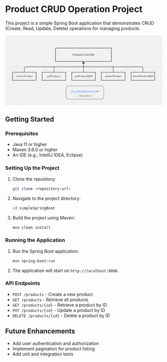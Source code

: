 # Product CRUD Operation Project

This project is a simple Spring Boot application that demonstrates CRUD (Create, Read, Update, Delete) operations for managing products.


![alt text](image.png)



## Getting Started

### Prerequisites

- Java 11 or higher
- Maven 3.6.0 or higher
- An IDE (e.g., IntelliJ IDEA, Eclipse)

### Setting Up the Project

1. Clone the repository:
    ```sh
    git clone <repository-url>
    ```
2. Navigate to the project directory:
    ```sh
    cd simpleSpringBoot
    ```
3. Build the project using Maven:
    ```sh
    mvn clean install
    ```

### Running the Application

1. Run the Spring Boot application:
    ```sh
    mvn spring-boot:run
    ```
2. The application will start on `http://localhost:8080`.

### API Endpoints

- `POST /products` - Create a new product
- `GET /products` - Retrieve all products
- `GET /products/{id}` - Retrieve a product by ID
- `PUT /products/{id}` - Update a product by ID
- `DELETE /products/{id}` - Delete a product by ID

## Future Enhancements

- Add user authentication and authorization
- Implement pagination for product listing
- Add unit and integration tests
